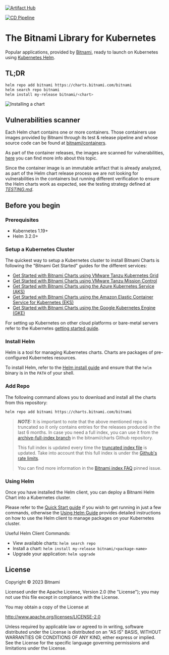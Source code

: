 <!-- markdownlint-disable-next-line -->
[![Artifact Hub](https://img.shields.io/endpoint?url=https://artifacthub.io/badge/repository/bitnami)](https://artifacthub.io/packages/search?repo=bitnami)
<!-- markdownlint-disable-next-line -->
[![CD Pipeline](https://github.com/bitnami/charts/actions/workflows/cd-pipeline.yml/badge.svg)](https://github.com/bitnami/charts/actions/workflows/cd-pipeline.yml)

# The Bitnami Library for Kubernetes

Popular applications, provided by [Bitnami](https://bitnami.com), ready to launch on Kubernetes using [Kubernetes Helm](https://github.com/helm/helm).

## TL;DR

```bash
helm repo add bitnami https://charts.bitnami.com/bitnami
helm search repo bitnami
helm install my-release bitnami/<chart>
```

![Installing a chart](demo.gif)

## Vulnerabilities scanner

Each Helm chart contains one or more containers. Those containers use images provided by Bitnami through its test & release pipeline and whose source code can be found at [bitnami/containers](https://github.com/bitnami/containers).

As part of the container releases, the images are scanned for vulnerabilities, [here](https://github.com/bitnami/containers#vulnerability-scan-in-bitnami-container-images) you can find more info about this topic.

Since the container image is an immutable artifact that is already analyzed, as part of the Helm chart release process we are not looking for vulnerabilities in the containers but running different verification to ensure the Helm charts work as expected, see the testing strategy defined at [_TESTING.md_](https://github.com/bitnami/charts/blob/main/TESTING.md).

## Before you begin

### Prerequisites

- Kubernetes 1.19+
- Helm 3.2.0+

### Setup a Kubernetes Cluster

The quickest way to setup a Kubernetes cluster to install Bitnami Charts is following the "Bitnami Get Started" guides for the different services:

- [Get Started with Bitnami Charts using VMware Tanzu Kubernetes Grid](https://docs.bitnami.com/kubernetes/get-started-tkg/)
- [Get Started with Bitnami Charts using VMware Tanzu Mission Control](https://docs.bitnami.com/tutorials/tanzu-mission-control-get-started/)
- [Get Started with Bitnami Charts using the Azure Kubernetes Service (AKS)](https://docs.bitnami.com/kubernetes/get-started-aks/)
- [Get Started with Bitnami Charts using the Amazon Elastic Container Service for Kubernetes (EKS)](https://docs.bitnami.com/kubernetes/get-started-eks/)
- [Get Started with Bitnami Charts using the Google Kubernetes Engine (GKE)](https://docs.bitnami.com/kubernetes/get-started-gke/)

For setting up Kubernetes on other cloud platforms or bare-metal servers refer to the Kubernetes [getting started guide](https://kubernetes.io/docs/getting-started-guides/).

### Install Helm

Helm is a tool for managing Kubernetes charts. Charts are packages of pre-configured Kubernetes resources.

To install Helm, refer to the [Helm install guide](https://github.com/helm/helm#install) and ensure that the `helm` binary is in the `PATH` of your shell.

### Add Repo

The following command allows you to download and install all the charts from this repository:

```bash
helm repo add bitnami https://charts.bitnami.com/bitnami
```

> **_NOTE:_** It is important to note that the above mentioned repo is truncated so it only contains entries for the releases produced in the last 6 months. In case you need a full index, you can use it from the [archive-full-index branch](https://raw.githubusercontent.com/bitnami/charts/archive-full-index/bitnami/index.yaml) in the bitnami/charts Github repository.
>
> This full index is updated every time the [truncated index file](https://raw.githubusercontent.com/bitnami/charts/index/bitnami/index.yaml) is updated. Take into account that this full index is under the [Github's rate limits](https://docs.github.com/en/developers/apps/building-github-apps/rate-limits-for-github-apps).
>
> You can find more information in the [Bitnami index FAQ](https://github.com/bitnami/charts/issues/10833) pinned issue.

### Using Helm

Once you have installed the Helm client, you can deploy a Bitnami Helm Chart into a Kubernetes cluster.

Please refer to the [Quick Start guide](https://helm.sh/docs/intro/quickstart/) if you wish to get running in just a few commands, otherwise the [Using Helm Guide](https://helm.sh/docs/intro/using_helm/) provides detailed instructions on how to use the Helm client to manage packages on your Kubernetes cluster.

Useful Helm Client Commands:

- View available charts: `helm search repo`
- Install a chart: `helm install my-release bitnami/<package-name>`
- Upgrade your application: `helm upgrade`

## License

Copyright &copy; 2023 Bitnami

Licensed under the Apache License, Version 2.0 (the "License"); you may not use this file except in compliance with the License.

You may obtain a copy of the License at

<http://www.apache.org/licenses/LICENSE-2.0>

Unless required by applicable law or agreed to in writing, software distributed under the License is distributed on an "AS IS" BASIS, WITHOUT WARRANTIES OR CONDITIONS OF ANY KIND, either express or implied.
See the License for the specific language governing permissions and limitations under the License.
